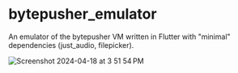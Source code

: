# bytepusher_emulator

An emulator of the bytepusher VM written in Flutter with "minimal" dependencies (just_audio, filepicker).

![Screenshot 2024-04-18 at 3 51 54 PM](https://github.com/bradcypert/bytepusher_emulator/assets/1455979/aaca53e6-ec5e-4c30-808a-ec1a8efda112)
